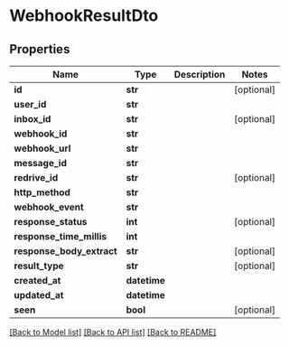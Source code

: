 # WebhookResultDto

## Properties
Name | Type | Description | Notes
------------ | ------------- | ------------- | -------------
**id** | **str** |  | [optional] 
**user_id** | **str** |  | 
**inbox_id** | **str** |  | [optional] 
**webhook_id** | **str** |  | 
**webhook_url** | **str** |  | 
**message_id** | **str** |  | 
**redrive_id** | **str** |  | [optional] 
**http_method** | **str** |  | 
**webhook_event** | **str** |  | 
**response_status** | **int** |  | [optional] 
**response_time_millis** | **int** |  | 
**response_body_extract** | **str** |  | [optional] 
**result_type** | **str** |  | [optional] 
**created_at** | **datetime** |  | 
**updated_at** | **datetime** |  | 
**seen** | **bool** |  | [optional] 

[[Back to Model list]](../README#documentation-for-models) [[Back to API list]](../README#documentation-for-api-endpoints) [[Back to README]](../README)


